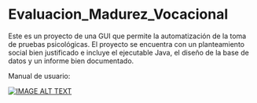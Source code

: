 # Evaluacion_Madurez_Vocacional
Este es un proyecto de una GUI que permite la automatización de la toma de pruebas psicológicas. El proyecto se encuentra con un planteamiento social bien justificado e incluye el ejecutable Java, el diseño de la base de datos y un informe bien documentado.

Manual de usuario:

[![IMAGE ALT TEXT](http://img.youtube.com/vi/nCUDm1TXhf8/0.jpg)](http://www.youtube.com/watch?v=nCUDm1TXhf8 "Manual de Usuario - Aplicación de Evaluación de Madurez Vocacional
")
